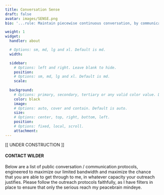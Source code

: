 ```yaml
---
title: Conversation Sense
draft: false
avatar: images/SENSE.png
bio: '...rule: Maintain piecewise continuous conversation, by communicating relentlessly, creatively, cleverly. This rule applies primarily to maintaining conversation with one`s self.'

weight: 1
widget:
  handler: about

  # Options: sm, md, lg and xl. Default is md.
  width:

  sidebar:
    # Options: left and right. Leave blank to hide.
    position:
    # Options: sm, md, lg and xl. Default is md.
    scale:
  
  background:
    # Options: primary, secondary, tertiary or any valid color value. Default is primary.
    color: black
    image:
    # Options: auto, cover and contain. Default is auto.
    size:
    # Options: center, top, right, bottom, left.
    position:
    # Options: fixed, local, scroll.
    attachment: 
---
```


[[ UNDER CONSTRUCTION ]]

#### CONTACT WILDER
Below are a list of public conversation / communication protocols, engineered to maximize our limited bandwidth and maximize the chance that you are able to get through to me, in whatever capacity your outreach justifies. Please follow the outreach protocols faithfully, as I have filters in place to ensure that only the serious reach my peacebrain mindeye.

